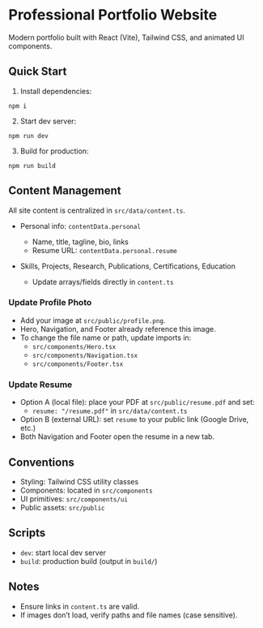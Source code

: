 # Professional Portfolio Website

Modern portfolio built with React (Vite), Tailwind CSS, and animated UI components.

## Quick Start

1) Install dependencies:
```
npm i
```

2) Start dev server:
```
npm run dev
```

3) Build for production:
```
npm run build
```

## Content Management

All site content is centralized in `src/data/content.ts`.

- Personal info: `contentData.personal`
  - Name, title, tagline, bio, links
  - Resume URL: `contentData.personal.resume`

- Skills, Projects, Research, Publications, Certifications, Education
  - Update arrays/fields directly in `content.ts`

### Update Profile Photo
- Add your image at `src/public/profile.png`.
- Hero, Navigation, and Footer already reference this image.
- To change the file name or path, update imports in:
  - `src/components/Hero.tsx`
  - `src/components/Navigation.tsx`
  - `src/components/Footer.tsx`

### Update Resume
- Option A (local file): place your PDF at `src/public/resume.pdf` and set:
  - `resume: "/resume.pdf"` in `src/data/content.ts`
- Option B (external URL): set `resume` to your public link (Google Drive, etc.)
- Both Navigation and Footer open the resume in a new tab.

## Conventions
- Styling: Tailwind CSS utility classes
- Components: located in `src/components`
- UI primitives: `src/components/ui`
- Public assets: `src/public`

## Scripts
- `dev`: start local dev server
- `build`: production build (output in `build/`)

## Notes
- Ensure links in `content.ts` are valid.
- If images don’t load, verify paths and file names (case sensitive).
  